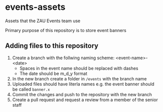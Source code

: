 # events-assets
Assets that the ZAU Events team use

Primary purpose of this repository is to store event banners

## Adding files to this repository
1. Create a branch with the follwing naming scheme: \<event-name\>-\<date\>
   * Spaces in the event name should be replaced with dashes
   * The date should be m_d_y format
1. In the new branch create a folder in `/events` with the branch name
1. Uploaded files should have literla names e.g. the event banner should be called `banner.x`
1. Commit the changes and push to the repository with the new branch
1. Create a pull request and request a review from a member of the senior staff

